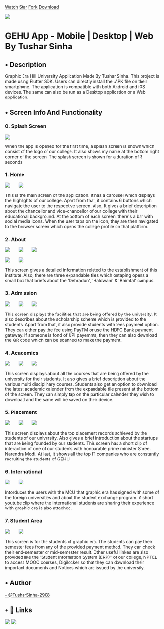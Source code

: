 [Watch](https://github.com/TusharSinha-2908/GEHU-App/subscription)
[Star](https://github.com/TusharSinha-2908/GEHU-App)
[Fork](https://github.com/TusharSinha-2908/GEHU-App/fork)
[Download](https://github.com/TusharSinha-2908/GEHU-App/archive/HEAD.zip)

![](https://firebasestorage.googleapis.com/v0/b/gehu-67835.appspot.com/o/Logo.png?alt=media&token=e2fa6cfb-3376-4872-9fce-8138a984b8ae)

# GEHU App - Mobile | Desktop | Web By Tushar Sinha

## • Description

Graphic Era Hill University Application Made By Tushar Sinha. This
project is made using Flutter SDK. Users can directly install the .APK
file on their smartphone. The application is compatible with both
Android and iOS devices. The same can also be run as a Desktop
application or a Web application.

## • Screen Info And Functionality

### 0\. Splash Screen

![](https://firebasestorage.googleapis.com/v0/b/gehu-67835.appspot.com/o/Screenshots%2F0.jpg?alt=media&token=ccfa5244-0ba4-4100-a11a-b0bfbe49728d)

When the app is opened for the first time, a splash screen is shown
which consist of the logo of our college. It also shows my name at the
bottom right corner of the screen. The splash screen is shown for a
duration of 3 seconds.

### 1\. Home

![](https://firebasestorage.googleapis.com/v0/b/gehu-67835.appspot.com/o/Screenshots%2F1.jpg?alt=media&token=ccfa5244-0ba4-4100-a11a-b0bfbe49728d)
     
![](https://firebasestorage.googleapis.com/v0/b/gehu-67835.appspot.com/o/Screenshots%2F2.jpg?alt=media&token=ccfa5244-0ba4-4100-a11a-b0bfbe49728d)

This is the main screen of the application. It has a carousel which
displays the highlights of our college. Apart from that, it contains 6
buttons which navigate the user to the respective screen. Also, It gives
a brief description about the chancellor and vice-chancellor of our
college with their educational background. At the bottom of each screen,
there's a bar with social media icons. When the user taps on the icon,
they are then navigated to the browser screen which opens the college
profile on that platform.

### 2\. About

![](https://firebasestorage.googleapis.com/v0/b/gehu-67835.appspot.com/o/Screenshots%2F3.jpg?alt=media&token=ccfa5244-0ba4-4100-a11a-b0bfbe49728d)
     
![](https://firebasestorage.googleapis.com/v0/b/gehu-67835.appspot.com/o/Screenshots%2F4.jpg?alt=media&token=ccfa5244-0ba4-4100-a11a-b0bfbe49728d)
     
![](https://firebasestorage.googleapis.com/v0/b/gehu-67835.appspot.com/o/Screenshots%2F5.jpg?alt=media&token=ccfa5244-0ba4-4100-a11a-b0bfbe49728d)

![](https://firebasestorage.googleapis.com/v0/b/gehu-67835.appspot.com/o/Screenshots%2F6.jpg?alt=media&token=ccfa5244-0ba4-4100-a11a-b0bfbe49728d)
     
![](https://firebasestorage.googleapis.com/v0/b/gehu-67835.appspot.com/o/Screenshots%2F7.jpg?alt=media&token=ccfa5244-0ba4-4100-a11a-b0bfbe49728d)

This screen gives a detailed information related to the establishment of
this institute. Also, there are three expandable tiles which ontaping
opens a small box that briefs about the 'Dehradun', 'Haldwani' &
'Bhimtal' campus.

### 3\. Admission

![](https://firebasestorage.googleapis.com/v0/b/gehu-67835.appspot.com/o/Screenshots%2F8.jpg?alt=media&token=ccfa5244-0ba4-4100-a11a-b0bfbe49728d)
     
![](https://firebasestorage.googleapis.com/v0/b/gehu-67835.appspot.com/o/Screenshots%2F9.jpg?alt=media&token=ccfa5244-0ba4-4100-a11a-b0bfbe49728d)
     
![](https://firebasestorage.googleapis.com/v0/b/gehu-67835.appspot.com/o/Screenshots%2F10.jpg?alt=media&token=ccfa5244-0ba4-4100-a11a-b0bfbe49728d)

This screen displays the facilities that are being offered by the
university. It also describes about the scholarship scheme which is
provided to the students. Apart from that, it also provide students with
fees payment option. They can either pay the fee using PayTM or use the
HDFC Bank payment gateway. If someone is fond of UPI payemnts, then they
can also download the QR code which can be scanned to make the payment.

### 4\. Academics

![](https://firebasestorage.googleapis.com/v0/b/gehu-67835.appspot.com/o/Screenshots%2F11.jpg?alt=media&token=ccfa5244-0ba4-4100-a11a-b0bfbe49728d)
     
![](https://firebasestorage.googleapis.com/v0/b/gehu-67835.appspot.com/o/Screenshots%2F12.jpg?alt=media&token=ccfa5244-0ba4-4100-a11a-b0bfbe49728d)
     
![](https://firebasestorage.googleapis.com/v0/b/gehu-67835.appspot.com/o/Screenshots%2F13.jpg?alt=media&token=ccfa5244-0ba4-4100-a11a-b0bfbe49728d)

This screen displays about all the courses that are being offered by the
university for their students. It also gives a brief description about
the various multi disciplinary courses. Students also get an option to
download the latest academic calender from the expandable tile present
at the bottom of the screen. They can simply tap on the particular
calender they wish to download and the same will be saved on their
device.

### 5\. Placement

![](https://firebasestorage.googleapis.com/v0/b/gehu-67835.appspot.com/o/Screenshots%2F14.jpg?alt=media&token=ccfa5244-0ba4-4100-a11a-b0bfbe49728d)
     
![](https://firebasestorage.googleapis.com/v0/b/gehu-67835.appspot.com/o/Screenshots%2F15.jpg?alt=media&token=ccfa5244-0ba4-4100-a11a-b0bfbe49728d)
     
![](https://firebasestorage.googleapis.com/v0/b/gehu-67835.appspot.com/o/Screenshots%2F16.jpg?alt=media&token=ccfa5244-0ba4-4100-a11a-b0bfbe49728d)

This screen displays about the top placement records achieved by the
students of our university. Also gives a brief introduction about the
startups that are being founded by our students. This screen has a short
clip of interaction of one of our students with honourable prime
minister Shree. Narendra Modi. At last, it shows all the top IT
companies who are constantly recruiting the students of GEHU.

### 6\. International

![](https://firebasestorage.googleapis.com/v0/b/gehu-67835.appspot.com/o/Screenshots%2F17.jpg?alt=media&token=ccfa5244-0ba4-4100-a11a-b0bfbe49728d)
     
![](https://firebasestorage.googleapis.com/v0/b/gehu-67835.appspot.com/o/Screenshots%2F18.jpg?alt=media&token=ccfa5244-0ba4-4100-a11a-b0bfbe49728d)

Intorduces the users with the MCU that graphic era has signed with some
of the foreign universities and about the student exchange program. A
short youtube clip where the international students are sharing their
experience with graphic era is also attached.

### 7\. Student Area

![](https://firebasestorage.googleapis.com/v0/b/gehu-67835.appspot.com/o/Screenshots%2F19.jpg?alt=media&token=ccfa5244-0ba4-4100-a11a-b0bfbe49728d)
     
![](https://firebasestorage.googleapis.com/v0/b/gehu-67835.appspot.com/o/Screenshots%2F20.jpg?alt=media&token=ccfa5244-0ba4-4100-a11a-b0bfbe49728d)

This screen is for the students of graphic era. The students can pay
their semester fees from any of the provided payment method. They can
check their end-semester or mid-semester result. Other useful linkes are
also provided like the 'Student Information System (ERP)" of our
college, NPTEL to access MOOC courses, Digilocker so that they can
download their important documents and Notices which are issued by the
university.

## • Author

[- @TusharSinha-2908](https://www.github.com/TusharSinha-2908)  

## • 🔗 Links

[![](https://img.shields.io/badge/linkedin-0A66C2?style=for-the-badge&logo=linkedin&logoColor=white)](https://www.linkedin.com/in/tusharsinha2908)
[![](https://img.shields.io/badge/twitter-1DA1F2?style=for-the-badge&logo=twitter&logoColor=white)](https://twitter.com/_he_was_there)
